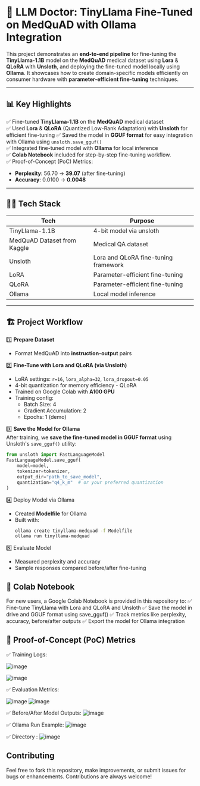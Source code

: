 # 🚀 LLM Doctor: TinyLlama Fine-Tuned on MedQuAD with Ollama Integration

This project demonstrates an **end-to-end pipeline** for fine-tuning the **TinyLlama-1.1B** model on the **MedQuAD** medical dataset using **Lora** & **QLoRA** with **Unsloth**, and deploying the fine-tuned model locally using **Ollama**. It showcases how to create domain-specific models efficiently on consumer hardware with **parameter-efficient fine-tuning** techniques.

---

## 📊 Key Highlights

✅ Fine-tuned **TinyLlama-1.1B** on the **MedQuAD** medical dataset  
✅ Used  **Lora** & **QLoRA** (Quantized Low-Rank Adaptation) with **Unsloth** for efficient fine-tuning 
✅ Saved the model in **GGUF format** for easy integration with Ollama using `unsloth.save_gguf()`  
✅ Integrated fine-tuned model with **Ollama** for local inference  
✅ **Colab Notebook** included for step-by-step fine-tuning workflow.  
✅ Proof-of-Concept (PoC) Metrics:
- **Perplexity**: 56.70 → **39.07** (after fine-tuning)
- **Accuracy**: 0.0100 → **0.0048**

---

## 🧑‍💻 Tech Stack

| Tech | Purpose |
|---|---|
| TinyLlama-1.1B | 4-bit model via unsloth |
| MedQuAD Dataset from Kaggle | Medical QA dataset |
| Unsloth | Lora and QLoRA fine-tuning framework |
| LoRA | Parameter-efficient fine-tuning |
| QLoRA | Parameter-efficient fine-tuning |
| Ollama| Local model inference |

---

## 🏗️ Project Workflow

1️⃣ **Prepare Dataset**  
- Format MedQuAD into **instruction-output** pairs  

2️⃣ **Fine-Tune with Lora and QLoRA (via Unsloth)**  
- LoRA settings: `r=16`, `lora_alpha=32`, `lora_dropout=0.05`  
- 4-bit quantization for memory efficiency  - QLoRA
- Trained on Google Colab with **A100 GPU**  
- Training config:
  - Batch Size: 4
  - Gradient Accumulation: 2
  - Epochs: 1 (demo)

3️⃣ **Save the Model for Ollama**  
After training, we **save the fine-tuned model in GGUF format** using Unsloth's `save_gguf()` utility:
```python
from unsloth import FastLanguageModel
FastLanguageModel.save_gguf(
    model=model,
    tokenizer=tokenizer,
    output_dir="path_to_save_model",
    quantization="q4_k_m"  # or your preferred quantization
)
```
4️⃣ Deploy Model via Ollama
- Created **Modelfile** for Ollama  
- Built with:
  ```bash
  ollama create tinyllama-medquad -f Modelfile
  ollama run tinyllama-medquad
    ```

5️⃣ Evaluate Model
- Measured perplexity and accuracy
- Sample responses compared before/after fine-tuning

## 📓 Colab Notebook
For new users, a Google Colab Notebook is provided in this repository to:
✅ Fine-tune TinyLlama with Lora and QLoRA and Unsloth
✅ Save the model in drive and GGUF format using save_gguf()
✅ Track metrics like perplexity, accuracy, before/after outputs
✅ Export the model for Ollama integration

## 🔬 Proof-of-Concept (PoC) Metrics

✅ Training Logs:

![image](https://github.com/user-attachments/assets/b955de0f-e801-4a48-a225-db82684900e9)

![image](https://github.com/user-attachments/assets/8efbc8e5-e3ec-45d5-a6b4-b1caf8b39c76)

✅ Evaluation Metrics:

![image](https://github.com/user-attachments/assets/173bb025-829b-4d78-8210-ee821fd51fcb)
![image](https://github.com/user-attachments/assets/930781c2-b350-4104-a095-7e42e227e434)

✅ Before/After Model Outputs:
![image](https://github.com/user-attachments/assets/4ae1b0c8-1157-4b57-95d8-1af5e484ab80)

✅ Ollama Run Example:
![image](https://github.com/user-attachments/assets/0a176b2d-844c-4850-ba55-81485af37b15)

✅ Directory :
![image](https://github.com/user-attachments/assets/15bb6f9d-ec0d-4f82-9aa6-c5027beee994)

## Contributing
Feel free to fork this repository, make improvements, or submit issues for bugs or enhancements. Contributions are always welcome!
